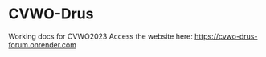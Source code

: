 # CVWO-Drus
Working docs for CVWO2023
Access the website here: https://cvwo-drus-forum.onrender.com
